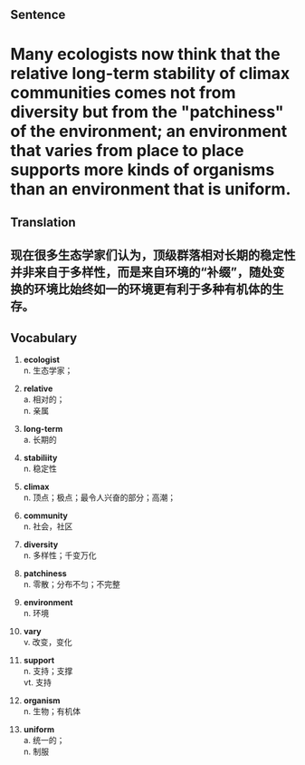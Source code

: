 ## Sentence

<h1>Many ecologists now think that the relative long-term stability of climax communities comes not from diversity but from the "patchiness" of the environment; an environment that varies from place to place supports more kinds of organisms than an environment that is uniform.</h1>

## Translation

<h2>现在很多生态学家们认为，顶级群落相对长期的稳定性并非来自于多样性，而是来自环境的“补缀”，随处变换的环境比始终如一的环境更有利于多种有机体的生存。</h2>

## Vocabulary   

1. **ecologist**      
n. 生态学家；      

2. **relative**     
a. 相对的；     
n. 亲属       

3. **long-term**      
a. 长期的        

4. **stabiliity**       
n. 稳定性       

5. **climax**       
n. 顶点；极点；最令人兴奋的部分；高潮；        

6. **community**       
n. 社会，社区       

7. **diversity**      
n. 多样性；千变万化        

8. **patchiness**       
n. 零散；分布不匀；不完整       

9. **environment**     
n. 环境       

10. **vary**     
v. 改变，变化       

11. **support**       
n. 支持；支撑       
vt. 支持       

12. **organism**      
n. 生物；有机体       

13. **uniform**      
a. 统一的；      
n. 制服        



